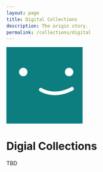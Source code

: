 ```yaml
---
layout: page
title: Digital Collections
description: The origin story.
permalink: /collections/digital
---
```


<img class="img-rounded" src="/assets/img/uploads/profile.png" alt="Thiago Rossener" width="200">

# Digial Collections

TBD
